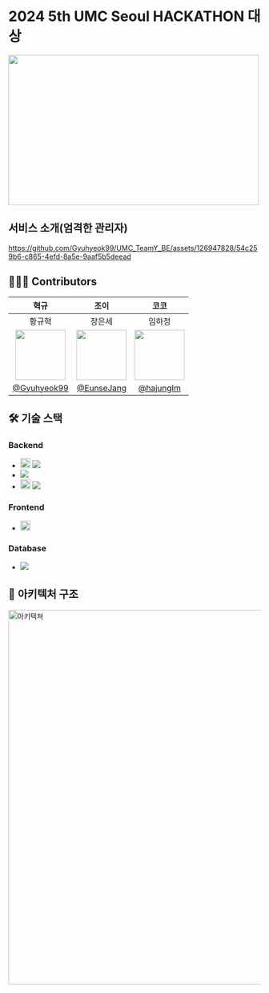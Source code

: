 # 2024 5th UMC Seoul HACKATHON 대상
<img src="https://github.com/Gyuhyeok99/UMC_TeamY_BE/assets/126947828/6371efd1-99c4-4821-9413-926e78bfc864" width="500px" height="300px">

## 서비스 소개(엄격한 관리자)

https://github.com/Gyuhyeok99/UMC_TeamY_BE/assets/126947828/54c259b6-c865-4efd-8a5e-9aaf5b5deead


## 🧑🏻‍💻 Contributors
|혁규|조이|코코|
|:-:|:-:|:-:|
|황규혁|장은세|임하정|
|<img src="https://github.com/umc-hackathon-Y/Y-Server/assets/113760409/22148297-a7db-4abd-86cf-952e35e1be61" width="100px" />|<img src="https://github.com/umc-hackathon-Y/Y-Server/assets/113760409/db3d50c5-ff1d-457f-87a1-fe08518d7253" width="100px" />|<img src="https://github.com/umc-hackathon-Y/Y-Server/assets/113760409/a9ee4bf4-73ca-44d3-803e-b293a092ea05" width="100px" />|
|[@Gyuhyeok99](https://github.com/Gyuhyeok99)|[@EunseJang](https://github.com/EunseJang)|[@hajungIm](https://github.com/hajungIm)


## 🛠️ 기술 스택
### Backend

- <img src="https://img.shields.io/badge/springboot-6DB33F?style=for-the-badge&logo=springboot&logoColor=white" height="20px"> <img src="https://img.shields.io/badge/Spring Data JPA-6DB33F?style=flat-square&logo=&logoColor=white"/>
- <img src="https://img.shields.io/badge/Intellij IDEA-0052CC?style=flat-square&logo=Intellij IDEA&logoColor=white"/>
- <img src="https://img.shields.io/badge/swagger-85EA2D?style=for-the-badge&logo=swagger&logoColor=white" height="20px"> <img src="https://img.shields.io/badge/Postman-FF6C37?style=flat-square&logo=Postman&logoColor=white"/>

### Frontend

- <img src="https://img.shields.io/badge/android-34A853?style=for-the-badge&logo=android&logoColor=white" height="20px">

### Database

- <img src="https://img.shields.io/badge/MySQL-4479A1?style=flat-square&logo=MySQL&logoColor=white"/>


## 📌 아키텍처 구조

<img width="748" alt="아키텍쳐" src="https://github.com/umc-hackathon-Y/Y-Server/assets/126947828/6ee42964-4a89-4b03-ba03-08f45487d757">
